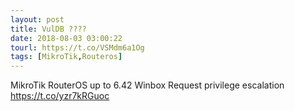 ```yaml
---
layout: post
title: VulDB ????
date: 2018-08-03 03:00:22
tourl: https://t.co/VSMdm6a1Og
tags: [MikroTik,Routeros]
---
```

MikroTik RouterOS up to 6.42 Winbox Request privilege escalation https://t.co/yzr7kRGuoc